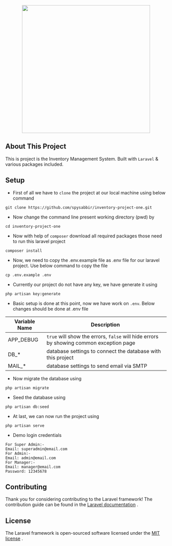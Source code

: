 <p align="center"><a href="#" target="_blank"><img src="#" width="400"></a></p>

## About This Project

This is project is the Inventory Management System. Built with `Laravel` & various packages included.

## Setup

- First of all we have to `clone` the project at our local machine using below command
 ```
git clone https://github.com/spysabbir/inventory-project-one.git
``` 
- Now change the command line present working directory (pwd) by
 ```
cd inventory-project-one
``` 
- Now with help of `composer` download all required packages those need to run this laravel project
 ```
composer install
``` 
- Now, we need to copy the .env.example file as .env file for our laravel project. Use below command to copy the file
 ```
cp .env.example .env
``` 
- Currently our project do not have any key, we have generate it using
 ```
php artisan key:generate
``` 
- Basic setup is done at this point, now we have work on `.env`. Below changes should be done at .env file

Variable Name | Description
--- | ---
APP_DEBUG | `true` will show the errors, `false` will hide errors by showing common exception page
DB_* | database settings to connect the database with this project
MAIL_* | database settings to send email via SMTP

- Now migrate the database using
 ```
php artisan migrate
``` 

- Seed the database using
 ```
php artisan db:seed
``` 

- At last, we can now run the project using
 ```
php artisan serve
``` 

- Demo login credentials 
 ```
For Super Admin:- 
Email: superadmin@email.com
For Admin:- 
Email: admin@email.com
For Manager:- 
Email: manager@email.com
Password: 12345678
``` 

## Contributing

Thank you for considering contributing to the Laravel framework! The contribution guide can be found in the  [Laravel documentation](https://laravel.com/docs/contributions) .

## License

The Laravel framework is open-sourced software licensed under the  [MIT license](https://opensource.org/licenses/MIT) .
